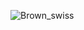 ![Brown_swiss](https://user-images.githubusercontent.com/84306760/162699555-5b3cd2a2-23ae-49b1-b367-6e730a9ec4de.jpg)
